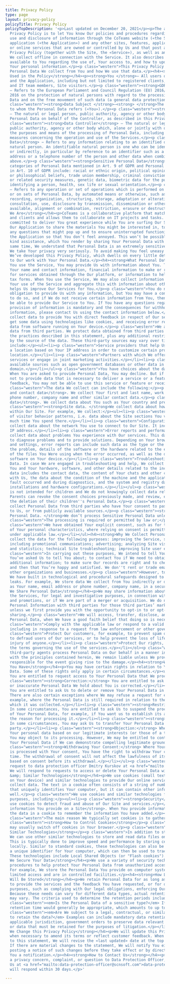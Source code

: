 ```yaml
---
title: Privacy Policy
type: page
layout: privacy-policy
policyTitle: Privacy Policy
policyTopDescription: '<p>Last updated on December 20, 2021</p><p>The aim of this
  Privacy Policy is to let You know Our policies and procedures regarding the collection,
  use and disclosure of information through the CoTeams website («the Site») and the
  application («the Application») and any other sites, features, applications, widgets
  or online services that are owned or controlled by Us and that post a link to this
  Privacy Policy (together with the Site, the «Service»), as well as any information
  We collect offline in connection with the Service. It also describes the choices
  available to You regarding the use of, Your access to, and how to update and correct
  Your personal information.</p><p class="western">This Privacy Policy explains what
  Personal Data We collect from You and how We use that data.</p><h4><strong>Terms
  Used in the Policy</strong></h4><p><strong>You </strong>– All users of the Website
  and the Application, including but not limited to registered clients, freelancers
  and IT team members, Site visitors.</p><p class="western"><strong>GDPR</strong>
  – Refers to the European Parliament and Council Regulation (EU) 2016/679 of 27 April
  2016 on the protection of natural persons with regard to the processing of Personal
  Data and on the free movement of such data (a general data protection regulation).</p><p
  class="western"><strong>Data Subject </strong>–<strong> </strong>The natural person
  to whom the Personal Data refers («You»).</p><p class="western"><strong>Data Processor</strong>
  – The natural or legal person, public authority, agency or other body which processes
  Personal Data on behalf of the Controller, as described in this Privacy Policy.</p><p
  class="western"><strong>Data Controller</strong> – The natural or legal person,
  public authority, agency or other body which, alone or jointly with others, determines
  the purposes and means of the processing of Personal Data, including the security
  measures concerning the operation and use of the Services.</p><p class="western"><strong>Personal
  Data</strong> − Refers to any information relating to an identified or identifiable
  natural person. An identifiable natural person is one who can be identified, directly
  or indirectly, in particular by reference to an identifier such as a name, an email
  address or a telephone number of the person and other data when combined with the
  above.</p><p class="western"><strong>Sensitive Personal Data</strong> – Special
  categories of Personal Data mentioned in Art. 9 of GDPR and Personal Data mentioned
  in Art. 10 of GDPR include: racial or ethnic origin, political opinions, religious
  or philosophical beliefs, trade union membership, criminal convictions and offences
  or related security measures, genetic data, biometric data for the purpose of uniquely
  identifying a person, health, sex life or sexual orientation.</p><p class="western"><strong>Processing</strong>
  – Refers to any operation or set of operations which is performed on Personal Data
  or on sets of Personal Data, by automated means or otherwise, such as: collection,
  recording, organization, structuring, storage, adaptation or alteration, retrieval,
  consultation, use, disclosure by transmission, dissemination or otherwise making
  available, alignment or combination, restriction, erasure or destruction.</p><h4><strong>Who
  We Are</strong></h4><p>CoTeams is a collaborative platform that matches IT talents
  and clients and allows them to collaborate on IT projects and tasks. We are strongly
  committed to deliver You great experience while You are surfing Our Site, using
  Our Application to share the materials You might be interested in, to promptly clarify
  any questions that might pop up and to ensure uninterrupted functioning of the Site,
  the Application so that You don’t feel annoyed. This won’t be possible without Your
  kind assistance, which You render by sharing Your Personal Data with Us. At the
  same time, We understand that Personal Data is an extremely sensitive matter and
  We take Your privacy very seriously. To avoid making You feel uneasy in this regard,
  We’ve developed this Privacy Policy, which dwells on every little detail that refers
  to Our work with Your Personal Data.</p><h4><strong>What Personal Data We Collect</strong></h4><p>When
  You use the Service, You may provide Us with information about You. This may include
  Your name and contact information, financial information to make or receive payment
  for services obtained through the Our platform, or information to help Us fill out
  tax forms. When You use the Service, We may also collect information related to
  Your use of the Service and aggregate this with information about other users. This
  helps Us improve Our Services for You.</p><p class="western">You do not have a statutory
  obligation to provide Us with any information, but You may have a contractual obligation
  to do so, and if We do not receive certain information from You, then We will not
  be able to provide Our Service to You. If You have any questions regarding whether
  provision of information is mandatory and the consequences for withholding such
  information, please contact Us using the contact information below.</p><p class="western">We
  collect data to provide You with direct feedback in respect of Our services. We
  get some data using technologies like cookies, and receiving error reports or usage
  data from software running on Your device.</p><p class="western">We also obtain
  data from third parties. We protect data obtained from third parties according to
  the practices described in this statement, plus any additional restrictions imposed
  by the source of the data. These third-party sources may vary over time, but currently
  include:</p><ul><li><p class="western">Service providers that help Us determine
  a location based on Your IP address in order to customize certain products to Your
  location.</p></li><li><p class="western">Partners with which We offer co-branded
  services or engage in joint marketing activities.</p></li><li><p class="western">Publicly
  available sources such as open government databases or other data in the public
  domain.</p></li></ul><p class="western">You have choices about the data We collect.
  When You are asked to provide Personal Data, You may decline. But if You choose
  not to provide data that is necessary to deliver a service or a feature or give
  feedback, You may not be able to use this service or feature or receive feedback.</p><p
  class="western">The data We collect can include the following:</p><p class="western"><strong>Name
  and contact data</strong>. We collect Your first and last name, work email address,
  phone number, company name and other similar contact data.</p><p class="western"><strong>Demographic
  data</strong>. We collect data about You such as Your country and preferred language.</p><p
  class="western"><strong>Site data. </strong>We collect data about how You interact
  within Our Site. For example, We collect:</p><ul><li><p class="western">Details
  of visitor behavior patterns, i.e. data about the Site sections You visit and how
  much time You spend there.</p></li><li><p class="western">Configuration data. We
  collect data about the network You use to connect to Our Site. It includes Your
  IP address.</p></li><li><p class="western">Error reports and performance data. We
  collect data about problems You experience with Our services. This data helps Us
  to diagnose problems and to provide solutions. Depending on Your browsing environment
  and settings, error reports can include such data as the type or the severity of
  the problem, details of the software or the hardware related to the error, the contents
  of the files You Were using when the error occurred, as well as the data about other
  software on Your device.</p></li><li><p class="western">Troubleshooting and Help
  Data. In case We are engaged in troubleshooting and help, We collect data about
  You and Your hardware, software, and other details related to the incident. Such
  data includes the contact data, the content of Your chats and other communications
  with Us, the data about the condition of the machine and the application when the
  fault occurred and during diagnostics, and the system and registry data about software
  installations and hardware configurations.</p></li></ul><p class="western">Our Site
  is not intended for children and We do not knowingly collect data relating to them.
  Parents can revoke the consent choices previously made, and review, edit or request
  the deletion of their children''s Personal Data.</p><p class="western">We may also
  collect Personal Data from third parties who have Your consent to pass Your details
  to Us, or from publicly available sources.</p><p class="western"><strong>Sensitive
  Personal Data. </strong>We don’t process Sensitive Personal Data unless:</p><ul><li><p
  class="western">The processing is required or permitted by law or;</p></li><li><p
  class="western">We have obtained Your explicit consent, such as for the measurement
  of Your personal characteristics, where relying on consent is permitted or appropriate
  under applicable law.</p></li></ul><h4><strong>Why We Collect Personal Data</strong></h4><p>We
  collect the data for the following purposes: improving the Service, sending communications,
  including promotional communications; advertising; analyzing Site visitor behavior
  and statistics; technical Site troubleshooting; improving Site user experience.</p><p
  class="western">In carrying out these purposes, We intend to tell You about issues
  You’ve asked Us to tell You about; to contact You if We need to obtain or provide
  additional information; to make sure Our records are right and to check every now
  and then that You’re happy and satisfied. We don''t rent or trade email lists with
  other organizations and businesses.</p><p class="western">However, to enhance privacy,
  We have built in technological and procedural safeguards designed to prevent data
  leaks. For example, We store data We collect from You indirectly or directly, such
  as Your name, email address or phone number, company name, in a secure database.</p><h4><strong>Why
  We Share Personal Data</strong></h4><p>We may share information about You to provide
  the Services, for legal and investigative purposes, in connection with sweepstakes
  and promotions, or if We are part of a merger or acquisition. We do not share your
  Personal Information with third parties for those third parties’ marketing purposes
  unless we first provide you with the opportunity to opt-in to or opt-out of such
  sharing.</p><p class="western">We will access, transfer, disclose, and preserve
  Personal Data, when We have a good faith belief that doing so is necessary to:</p><ol><li><p
  class="western">Comply with the applicable law or respond to a valid legal process,
  including in response to a request from law enforcement or other government agencies.</p></li><li><p
  class="western">Protect Our customers, for example, to prevent spam or attempts
  to defraud users of Our services, or to help prevent the loss of life or serious
  injury of anyone.</p></li><li><p class="western">Protect Our rights, including enforcing
  the terms governing the use of the services.</p></li></ol><p class="western">If
  third-party agents process Personal Data on Our behalf in a manner inconsistent
  with the principles contained herein, We remain liable unless We prove We are not
  responsible for the event giving rise to the damage.</p><h4><strong>What Rights
  You Have</strong></h4><p>You may have certain rights in relation to Your Personal
  Data. Some of these rights only apply in certain circumstances.</p><ul><li><p class="western"><strong>Access:</strong>
  You are entitled to request access to Your Personal Data that We process.</p></li><li><p
  class="western"><strong>Correction:</strong> You are entitled to ask that any incomplete
  or inaccurate Personal Data We hold about You is corrected.</p></li><li><p class="western"><strong>Erasure:</strong>
  You are entitled to ask Us to delete or remove Your Personal Data in certain circumstances.
  There are also certain exceptions where We may refuse a request for erasure, for
  example, where the Personal Data is still required in relation to the purposes for
  which it was collected.</p></li><li><p class="western"><strong>Restriction:</strong>
  In some circumstances, You are entitled to ask Us to suspend the processing of some
  of Your Personal Data, for example, if You want us to establish its accuracy or
  the reason for processing it.</p></li><li><p class="western"><strong>Data Portability:</strong>
  In some circumstances, You may ask Us to transfer Your Personal Data to another
  party.</p></li><li><p class="western"><strong>Objection:</strong> Where we are processing
  Your personal data based on our legitimate interests (or those of a third party),
  You may object to its processing. However, We may be entitled to continue processing
  Your Personal Data if We can demonstrate compelling legitimate grounds for its processing.</p></li><li><p
  class="western"><strong>Withdrawing Your Consent:</strong> Where Your Personal Data
  is processed with Your consent, You have the right to withdraw Your consent at any
  time. The withdrawal of consent will not affect the lawfulness of its processing
  based on consent before its withdrawal.</p></li></ul><p class="western">Email Your
  request to data protection officer Dmitry Kurskov at <a href="mailto:data-protection-officer@scnsoft.com">data-protection-officer@scnsoft.com</a>.
  We will respond to requests to access or delete Your Personal Data within 30 days.</p><h4><strong>Cookies
  &amp; Similar Technologies</strong></h4><p>We use cookies (small text files placed
  on Your device) and similar technologies to provide Our online services and to help
  collect data. The text in a cookie often consists of a string of numbers and letters
  that uniquely identifies Your computer, but it can contain other information as
  well.</p><p class="western">We use cookies and similar technologies for several
  purposes, including:</p><ul><li><p class="western"><strong>Security</strong>. We
  use cookies to detect fraud and abuse of Our Site and services.</p></li><li><p class="western"><strong>Storing
  information You provide on a Site</strong>. When You provide information, We store
  the data in a cookie to remember the information You have added.</p></li></ul><p
  class="western">The main reason We typically set cookies is to gather Site statistics.</p><p
  class="western"><strong>How to Control Cookies</strong></p><p class="western">You
  may usually switch off cookies in Your browser.</p><p class="western"><strong>Other
  Similar Technologies</strong></p><p class="western">In addition to standard cookies,
  We can use other similar technologies to store and read data files on Your computer.
  This is typically done to improve speed and performance by storing certain files
  locally. Similar to standard cookies, these technologies can also be used to store
  a unique identifier for Your computer, which can then be used to track behavior.
  These technologies include Local Shared Objects (or "Flash cookies").</p><h4><strong>How
  We Secure Your Data</strong></h4><p>We use a variety of security technologies and
  procedures to help protect Your Personal Data from unauthorized access, use or disclosure.
  For example, We store the Personal Data You provide on computer systems that have
  limited access and are in controlled facilities.</p><h4><strong>How Long the Data
  Will Be Stored</strong></h4><p>We retain Personal Data for as long as necessary
  to provide the services and the feedback You have requested, or for other essential
  purposes, such as complying with Our legal obligations, enforcing Our agreements.
  Because these needs can vary for different data types, actual retention periods
  may vary. The criteria used to determine the retention periods include:</p><ul><li><p
  class="western"><em>Is the Personal Data of a sensitive type?</em> If so, a shortened
  retention time would generally be appropriate, which amounts to up to five years.</p></li><li><p
  class="western"><em>Are We subject to a legal, contractual, or similar obligation
  to retain the data?</em> Examples can include mandatory data retention laws in the
  applicable jurisdiction, government orders to preserve data relevant to an investigation,
  or data that must be retained for the purposes of litigation.</p></li></ul><h4><strong>How
  We Change this Privacy Policy</strong></h4><p>We will update this Privacy Policy
  when necessary to amend its terms or reflect customer feedback. When We post changes
  to this statement, We will revise the «last updated» date at the top of the statement.
  If there are material changes to the statement, We will notify You either by prominently
  posting a notice of such changes before they take effect or by directly sending
  You a notification.</p><h4><strong>How to Contact Us</strong></h4><p>If You have
  a privacy concern, complaint, or question to Data Protection Officer, please email
  Us at <a href="mailto:data-protection-officer@scnsoft.com">data-protection-officer@scnsoft.com</a>We
  will respond within 30 days.</p>'

---
```

